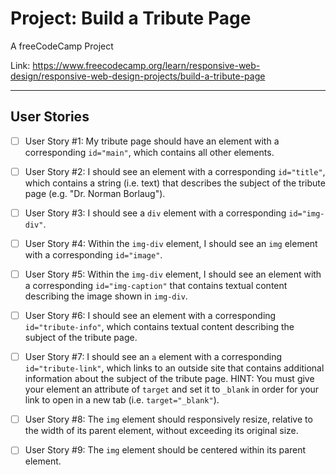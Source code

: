 # Project: Build a Tribute Page

A freeCodeCamp Project

Link: https://www.freecodecamp.org/learn/responsive-web-design/responsive-web-design-projects/build-a-tribute-page

---
## User Stories
- [ ] User Story #1: My tribute page should have an element with a corresponding `id="main"`, which contains all other elements.

- [ ] User Story #2: I should see an element with a corresponding `id="title"`, which contains a string (i.e. text) that describes the subject of the tribute page (e.g. "Dr. Norman Borlaug").

- [ ] User Story #3: I should see a `div` element with a corresponding `id="img-div"`.

- [ ] User Story #4: Within the `img-div` element, I should see an `img` element with a corresponding `id="image"`.

- [ ] User Story #5: Within the `img-div` element, I should see an element with a corresponding `id="img-caption"` that contains textual content describing the image shown in `img-div`.

- [ ] User Story #6: I should see an element with a corresponding `id="tribute-info"`, which contains textual content describing the subject of the tribute page.

- [ ] User Story #7: I should see an `a` element with a corresponding `id="tribute-link"`, which links to an outside site that contains additional information about the subject of the tribute page. HINT: You must give your element an attribute of `target` and set it to `_blank` in order for your link to open in a new tab (i.e. `target="_blank"`).

- [ ] User Story #8: The `img` element should responsively resize, relative to the width of its parent element, without exceeding its original size.

- [ ] User Story #9: The `img` element should be centered within its parent element.